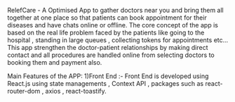 RelefCare - A Optimised App to gather doctors near you and bring them all together at one place so that patients can book appointment for their diseases and have chats online or offline.
The core concept of the app is based on the real life problem faced by the patients like going to the hospital , standing in large queues , collecting tokens for appointments etc...
This app strengthen the doctor-patient relationships by making direct contact and all procedures are handled online from selecting doctors to booking them and payment also.


Main Features of the APP:
1)Front End :- Front End is developed using React.js using state managements , Context API , packages such as react-router-dom , axios , react-toastify.
